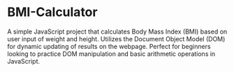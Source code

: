 # BMI-Calculator
A simple JavaScript project that calculates Body Mass Index (BMI) based on user input of weight and height. Utilizes the Document Object Model (DOM) for dynamic updating of results on the webpage. Perfect for beginners looking to practice DOM manipulation and basic arithmetic operations in JavaScript.

